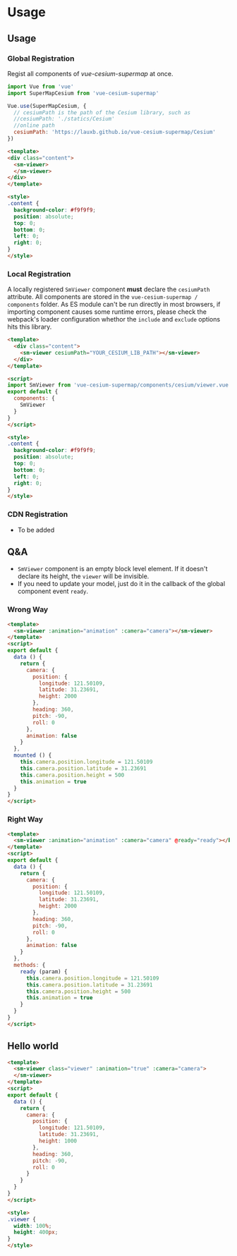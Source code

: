 # Usage

## Usage

### Global Registration

Regist all components of *vue-cesium-supermap* at once.

```javascript
import Vue from 'vue'
import SuperMapCesium from 'vue-cesium-supermap'

Vue.use(SuperMapCesium, {
  // cesiumPath is the path of the Cesium library, such as
  //cesiumPath: './statics/Cesium'
  //online path
  cesiumPath: 'https://lauxb.github.io/vue-cesium-supermap/Cesium'
})
```

```html
<template>
<div class="content">
  <sm-viewer>
  </sm-viewer>
</div>
</template>

<style>
.content {
  background-color: #f9f9f9;
  position: absolute;
  top: 0;
  bottom: 0;
  left: 0;
  right: 0;
}
</style>
```

### Local Registration

A locally registered `SmViewer` component **must** declare the `cesiumPath` attribute.
All components are stored in the `vue-cesium-supermap / components` folder.
As ES module can't be run directly in most browsers, if importing component causes some runtime errors, please check the webpack's loader configuration whethor the `include` and `exclude` options hits this library.

```html
<template>
  <div class="content">
    <sm-viewer cesiumPath="YOUR_CESIUM_LIB_PATH"></sm-viewer>
  </div>
</template>

<script>
import SmViewer from 'vue-cesium-supermap/components/cesium/viewer.vue'
export default {
  components: {
    SmViewer
  }
}
</script>

<style>
.content {
  background-color: #f9f9f9;
  position: absolute;
  top: 0;
  bottom: 0;
  left: 0;
  right: 0;
}
</style>
```

### CDN Registration

- To be added

## Q&A

- `SmViewer` component is an empty block level element. If it doesn't declare its height, the `viewer` will be invisible.
- If you need to update your model, just do it in the callback of the global component event `ready`.

### Wrong Way

```html
<template>
  <sm-viewer :animation="animation" :camera="camera"></sm-viewer>
</template>
<script>
export default {
  data () {
    return {
      camera: {
        position: {
          longitude: 121.50109,
          latitude: 31.23691,
          height: 2000
        },
        heading: 360,
        pitch: -90,
        roll: 0
      },
      animation: false
    }
  },
  mounted () {
    this.camera.position.longitude = 121.50109
    this.camera.position.latitude = 31.23691
    this.camera.position.height = 500
    this.animation = true
  }
}
</script>
```

### Right Way

```html
<template>
  <sm-viewer :animation="animation" :camera="camera" @ready="ready"></baidu-map>
</template>
<script>
export default {
  data () {
    return {
      camera: {
        position: {
          longitude: 121.50109,
          latitude: 31.23691,
          height: 2000
        },
        heading: 360,
        pitch: -90,
        roll: 0
      },
      animation: false
    }
  },
  methods: {
    ready (param) {
      this.camera.position.longitude = 121.50109
      this.camera.position.latitude = 31.23691
      this.camera.position.height = 500
      this.animation = true
    }
  }
}
</script>
```

## Hello world

```html
<template>
  <sm-viewer class="viewer" :animation="true" :camera="camera">
  </sm-viewer>
</template>
<script>
export default {
  data () {
    return {
      camera: {
        position: {
          longitude: 121.50109,
          latitude: 31.23691,
          height: 1000
        },
        heading: 360,
        pitch: -90,
        roll: 0
      }
    }
  }
}
</script>

<style>
.viewer {
  width: 100%;
  height: 400px;
}
</style>
```
<doc-preview>
  <template>
    <sm-viewer class="viewer" :animation="true" :camera="camera" @ready="ready">
    </sm-viewer>
  </template>
  <script>
  export default {
    data () {
      return {
        camera: {
          position: {
            longitude: 121.50109,
            latitude: 31.23691,
            height: 100000
          },
          heading: 360,
          pitch: -90,
          roll: 0
        }
      }
    },
    methods: {
      ready (param) {
        let imageryLayers = param.viewer.imageryLayers
            let imagery = new Cesium.TiandituImageryProvider({
            mapStyle : Cesium.TiandituMapsStyle.IMG_C
        })
        imageryLayers.addImageryProvider(imagery)
        let labelImagery = new Cesium.TiandituImageryProvider({
            mapStyle : Cesium.TiandituMapsStyle.CIA_C
        })
        imageryLayers.addImageryProvider(labelImagery)
        param.viewer.entities.add({
          id: 'welcome to Shanghai',
          position: param.Cesium.Cartesian3.fromDegrees(121.50109, 31.23691, 100),
          billboard: new param.Cesium.BillboardGraphics({
            image: 'https://lauxb.github.io/vue-cesium-supermap/favicon.png',
            scale: 0.1
          }),
          label: new param.Cesium.LabelGraphics ({
            text: 'Hello Word',
            font: '24px sans-serif',
            horizontalOrigin: 1,
            outlineColor: new Cesium.Color(0, 0, 0, 1),
            outlineWidth: 2,
            pixelOffset: new Cesium.Cartesian2(17, -5),
            style: Cesium.LabelStyle.FILL
          })
        })
      }
    }
  }
  </script>
  <style>
  .viewer {
    width: 100%;
    height: 400px;
  }
  </style>
</doc-preview>

